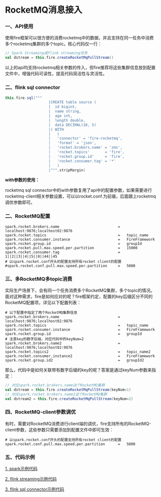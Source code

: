 <!--
Licensed to the Apache Software Foundation (ASF) under one
or more contributor license agreements.  See the NOTICE file
distributed with this work for additional information
regarding copyright ownership.  The ASF licenses this file
to you under the Apache License, Version 2.0 (the
"License"); you may not use this file except in compliance
with the License.  You may obtain a copy of the License at

  http://www.apache.org/licenses/LICENSE-2.0

Unless required by applicable law or agreed to in writing,
software distributed under the License is distributed on an
"AS IS" BASIS, WITHOUT WARRANTIES OR CONDITIONS OF ANY
KIND, either express or implied.  See the License for the
specific language governing permissions and limitations
under the License.
-->

# RocketMQ消息接入

### 一、API使用

使用fire框架可以很方便的消费rocketmq中的数据，并且支持在同一任务中消费多个rocketmq集群的多个topic。核心代码仅一行：

```scala
// Spark Streaming或flink streaming任务
val dstream = this.fire.createRocketMqPullStream()
```

以上的api均支持rocketmq相关参数的传入，但fire推荐将这些集群信息放到配置文件中，增强代码可读性，提高代码简洁性与灵活性。

### 二、flink sql connector

```scala
this.fire.sql("""
                    |CREATE table source (
                    |  id bigint,
                    |  name string,
                    |  age int,
                    |  length double,
                    |  data DECIMAL(10, 5)
                    |) WITH
                    |   (
                    |   'connector' = 'fire-rocketmq',
                    |   'format' = 'json',
                    |   'rocket.brokers.name' = 'zms',
                    |   'rocket.topics'       = 'fire',
                    |   'rocket.group.id'     = 'fire',
                    |   'rocket.consumer.tag' = '*'
                    |   )
                    |""".stripMargin)
```

**with参数的使用：**

rocketmq sql connector中的with参数复用了api中的配置参数，如果需要进行rocketmq-client相关参数设置，可以以rocket.conf.为前缀，后面跟上rocketmq调优参数即可。

### 二、RocketMQ配置

```properties
spark.rocket.brokers.name							=	localhost:9876;localhost02:9876
spark.rocket.topics									=	topic_name
spark.rocket.consumer.instance						=	FireFramework
spark.rocket.group.id								=	groupId
spark.rocket.pull.max.speed.per.partition			=	15000
spark.rocket.consumer.tag							=	1||2||3||4||5||8||44||45
# 以spark.rocket.conf开头的配置支持所有rocket client的配置
#spark.rocket.conf.pull.max.speed.per.partition		=   5000
```

### 三、多RocketMQ多topic消费

实际生产场景下，会有同一个任务消费多个RocketMQ集群，多个topic的情况。面对这种需求，fire是如何应对的呢？fire框架约定，配置的key后缀区分不同的RocketMQ配置项，详见以下配置列表：

```properties
# 以下配置中指定了两个RocketMQ集群信息
spark.rocket.brokers.name							=	localhost:9876;localhost02:9876
spark.rocket.topics									=	topic_name
spark.rocket.consumer.instance						=	FireFramework
spark.rocket.group.id								=	groupId
# 注意key的数字后缀，对应代码中的keyNum=2
spark.rocket.brokers.name2							=	localhost:9876;localhost02:9876
spark.rocket.topics2								=	topic_name2
spark.rocket.consumer.instance2						=	FireFramework
spark.rocket.group.id2								=	groupId2
```

那么，代码中是如何关联带有数字后缀的key的呢？答案是通过keyNum参数来指定：

```scala
// 对应spark.rocket.brokers.name这个RocketMQ集群
val dstream = this.fire.createRocketMqPullStream(keyNum=1)
// 对应spark.rocket.brokers.name2这个RocketMQ集群
val dstream2 = this.fire.createRocketMqPullStream(keyNum=2)
```

### 四、RocketMQ-client参数调优

有时，需要对RocketMQ消费进行client端的调优，fire支持所有的RocketMQ-client参数，这些参数只需要添加到配置文件中即可生效：

```properties
# 以spark.rocket.conf开头的配置支持所有rocket client的配置
spark.rocket.conf.pull.max.speed.per.partition		=   5000
```

### 五、代码示例

[1. spark示例代码](../fire-examples/spark-examples/src/main/scala/com/zto/fire/examples/spark/streaming/RocketTest.scala)

[2. flink streaming示例代码](../fire-examples/flink-examples/src/main/scala/com/zto/fire/examples/flink/connector/rocketmq/RocketTest.scala)

[3. flink sql connector示例代码](../fire-examples/flink-examples/src/main/scala/com/zto/fire/examples/flink/connector/rocketmq/RocketMQConnectorTest.scala)

